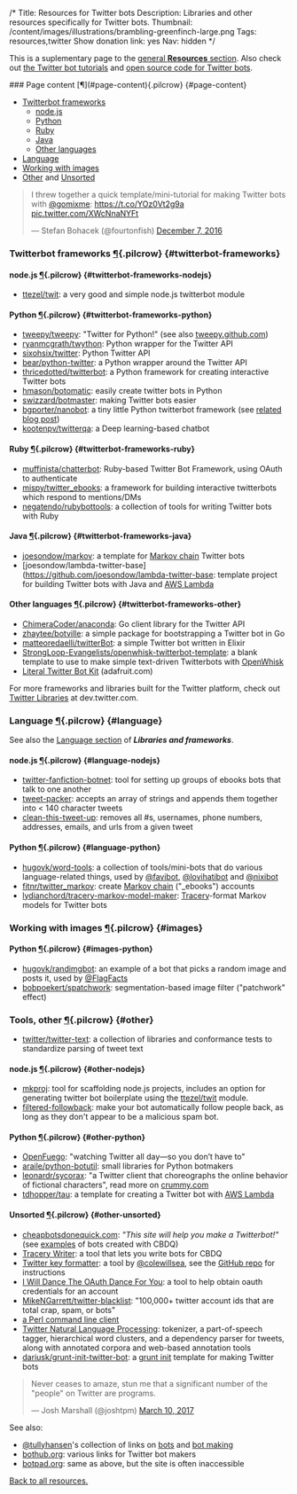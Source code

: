 /*
Title: Resources for Twitter bots
Description: Libraries and other resources specifically for Twitter bots.
Thumbnail: /content/images/illustrations/brambling-greenfinch-large.png
Tags: resources,twitter
Show donation link: yes
Nav: hidden
*/

This is a suplementary page to the [general **Resources** section](/resources). Also check out [the Twitter bot tutorials](/tutorials/twitterbots) and [open source code for Twitter bots](/tag/twitter+opensource).


<div class="row">
  <div class="col-sm-12 col-md-6 no-pad" markdown=1>
### Page content [¶](#page-content){.pilcrow} {#page-content}

- [Twitterbot frameworks](#twitterbot-frameworks)
  - [node.js](#twitterbot-frameworks-nodejs)
  - [Python](#twitterbot-frameworks-python)
  - [Ruby](#twitterbot-frameworks-ruby)
  - [Java](#twitterbot-frameworks-java)
  - [Other languages](#twitterbot-frameworks-other)
- [Language](#language)
- [Working with images](#images)
- [Other](#other) and [Unsorted](#other-unsorted)
  </div>
  <div class="col-sm-12 col-md-6">
    <blockquote class="twitter-tweet" data-lang="en"><p lang="en" dir="ltr">I threw together a quick template/mini-tutorial for making Twitter bots with <a href="https://twitter.com/gomixme">@gomixme</a>: <a href="https://t.co/YOz0Vt2g9a">https://t.co/YOz0Vt2g9a</a> <a href="https://t.co/XWcNnaNYFt">pic.twitter.com/XWcNnaNYFt</a></p>&mdash; Stefan Bohacek (@fourtonfish) <a href="https://twitter.com/fourtonfish/status/806537666443546624">December 7, 2016</a></blockquote>
  </div>
</div>

### Twitterbot frameworks [¶](#twitterbot-frameworks){.pilcrow} {#twitterbot-frameworks}

#### node.js [¶](#twitterbot-frameworks-nodejs){.pilcrow} {#twitterbot-frameworks-nodejs}

- [ttezel/twit](https://github.com/ttezel/twit): a very good and simple node.js twitterbot module

#### Python [¶](#twitterbot-frameworks-python){.pilcrow} {#twitterbot-frameworks-python}

- [tweepy/tweepy](https://github.com/tweepy/tweepy): "Twitter for Python!" (see also [tweepy.github.com](http://www.tweepy.org/))
- [ryanmcgrath/twython](https://github.com/ryanmcgrath/twython): Python wrapper for the Twitter API
- [sixohsix/twitter](https://github.com/sixohsix/twitter): Python Twitter API
- [bear/python-twitter](https://github.com/bear/python-twitter): a Python wrapper around the Twitter API
- [thricedotted/twitterbot](https://github.com/thricedotted/twitterbot): a Python framework for creating interactive Twitter bots
- [hmason/botomatic](https://github.com/hmason/botomatic): easily create twitter bots in Python
- [swizzard/botmaster](https://github.com/swizzard/botmaster): making Twitter bots easier
- [bgporter/nanobot](https://github.com/bgporter/nanobot): a tiny little Python twitterbot framework (see [related blog post](https://artandlogic.com/2016/06/nanobot-tiny-little-twitterbot-framework/))
- [kootenpv/twitterqa](https://github.com/kootenpv/twitterqa): a Deep learning-based chatbot


#### Ruby [¶](#twitterbot-frameworks-ruby){.pilcrow} {#twitterbot-frameworks-ruby}

- [muffinista/chatterbot](https://github.com/muffinista/chatterbot): Ruby-based Twitter Bot Framework, using OAuth to authenticate
- [mispy/twitter_ebooks](https://github.com/mispy/twitter_ebooks): a framework for building interactive twitterbots which respond to mentions/DMs
- [negatendo/rubybottools](https://github.com/negatendo/rubybottools): a collection of tools for writing Twitter bots with Ruby


#### Java [¶](#twitterbot-frameworks-java){.pilcrow} {#twitterbot-frameworks-java}

- [joesondow/markov](https://github.com/joesondow/markov): a template for [Markov chain](https://simple.wikipedia.org/wiki/Markov_chain) Twitter bots
- [joesondow/lambda-twitter-base](https://github.com/joesondow/lambda-twitter-base: template project for building Twitter bots with Java and [AWS Lambda](https://aws.amazon.com/lambda/)

#### Other languages [¶](#twitterbot-frameworks-other){.pilcrow} {#twitterbot-frameworks-other}

- [ChimeraCoder/anaconda](https://github.com/ChimeraCoder/anaconda): Go client library for the Twitter API
- [zhaytee/botville](https://github.com/zhaytee/botville): a simple package for bootstrapping a Twitter bot in Go
- [matteoredaelli/twitterBot](https://github.com/matteoredaelli/twitterBot): a simple Twitter bot written in Elixir
- [StrongLoop-Evangelists/openwhisk-twitterbot-template](https://github.com/StrongLoop-Evangelists/openwhisk-twitterbot-template): a blank template to use to make simple text-driven Twitterbots with [OpenWhisk](http://openwhisk.org/)
- [Literal Twitter Bot Kit](https://www.adafruit.com/product/3281) (adafruit.com)

For more frameworks and libraries built for the Twitter platform, check out [Twitter Libraries](https://dev.twitter.com/resources/twitter-libraries) at dev.twitter.com.

### Language [¶](#language){.pilcrow} {#language}

See also the [Language section](/resources/libraries-frameworks#language) of ***Libraries and frameworks***.

#### node.js [¶](#language-nodejs){.pilcrow} {#language-nodejs}

- [twitter-fanfiction-botnet](https://www.npmjs.com/package/twitter-fanfic-botnet): tool for setting up groups of ebooks bots that talk to one another
- [tweet-packer](https://www.npmjs.com/package/tweet-packer): accepts an array of strings and appends them together into < 140 character tweets
- [clean-this-tweet-up](https://www.npmjs.com/package/clean-this-tweet-up): removes all #s, usernames, phone numbers, addresses, emails, and urls from a given tweet

#### Python [¶](#language-python){.pilcrow} {#language-python}

- [hugovk/word-tools](https://github.com/hugovk/word-tools): a collection of tools/mini-bots that do various language-related things, used by [@favibot](https://twitter.com/favibot), [@lovihatibot](https://twitter.com/lovihatibot) and [@nixibot](https://twitter.com/nixibot)
- [fitnr/twitter_markov](https://github.com/fitnr/twitter_markov): create [Markov chain](https://simple.wikipedia.org/wiki/Markov_chain) ("_ebooks") accounts
- [lydianchord/tracery-markov-model-maker](https://github.com/lydianchord/tracery-markov-model-maker): [Tracery](http://tracery.io/)-format Markov models for Twitter bots

### Working with images [¶](#images){.pilcrow} {#images}

#### Python [¶](#images-python){.pilcrow} {#images-python}

- [hugovk/randimgbot](https://github.com/hugovk/randimgbot): an example of a bot that picks a random image and posts it, used by [@FlagFacts](https://twitter.com/FlagFacts)
- [bobpoekert/spatchwork](https://github.com/bobpoekert/spatchwork): segmentation-based image filter ("patchwork" effect)

### Tools, other [¶](#other){.pilcrow} {#other}

- [twitter/twitter-text](https://github.com/twitter/twitter-text/):  a collection of libraries and conformance tests to standardize parsing of tweet text


#### node.js [¶](#other-nodejs){.pilcrow} {#other-nodejs}

- [mkproj](https://www.npmjs.com/package/mkproj): tool for scaffolding node.js projects, includes an option for generating twitter bot boilerplate using the [ttezel/twit](https://github.com/ttezel/twit) module. 
- [filtered-followback](https://www.npmjs.com/package/filtered-followback): make your bot automatically follow people back, as long as they don't appear to be a malicious spam bot.


#### Python [¶](#other-python){.pilcrow} {#other-python}

- [OpenFuego](http://niemanlab.github.io/openfuego/): "watching Twitter all day—so you don’t have to"
- [araile/python-botutil](https://github.com/araile/python-botutil): small libraries for Python botmakers
- [leonardr/sycorax](https://github.com/leonardr/sycorax): "a Twitter client that choreographs the online behavior of fictional characters", read more on [crummy.com](http://www.crummy.com/software/sycorax/)
- [tdhopper/tau](https://github.com/tdhopper/tau): a template for creating a Twitter bot with [AWS Lambda](https://aws.amazon.com/lambda/)



#### Unsorted [¶](#other-unsorted){.pilcrow} {#other-unsorted}

- [cheapbotsdonequick.com](http://cheapbotsdonequick.com/): *"This site will help you make a Twitterbot!"* (see [examples](/tag/cheapbotsdonequick) of bots created with CBDQ)
- [Tracery Writer](https://beaugunderson.com/tracery-writer/): a tool that lets you write bots for CBDQ
- [Twitter key formatter](http://coleww.github.io/tweet-key-formatter/): a tool by [@colewillsea](https://twitter.com/colewillsea), see the [GitHub repo](https://github.com/coleww/tweet-key-formatter) for instructions
- [I Will Dance The OAuth Dance For You](http://v21.io/iwilldancetheoauthdanceforyou/): a tool to help obtain oauth credentials for an account
- [MikeNGarrett/twitter-blacklist](https://github.com/MikeNGarrett/twitter-blacklist): "100,000+ twitter account ids that are total crap, spam, or bots"
- [a Perl command line client](http://www.floodgap.com/software/ttytter/) 
- [Twitter Natural Language Processing](http://www.ark.cs.cmu.edu/TweetNLP/): tokenizer, a part-of-speech tagger, hierarchical word clusters, and a dependency parser for tweets, along with annotated corpora and web-based annotation tools
- [dariusk/grunt-init-twitter-bot](https://github.com/dariusk/grunt-init-twitter-bot): a [grunt init](http://gruntjs.com/project-scaffolding) template for making Twitter bots


<blockquote class="twitter-tweet" data-lang="en"><p lang="en" dir="ltr">Never ceases to amaze, stun me that a significant number of the &quot;people&quot; on Twitter are programs.</p>&mdash; Josh Marshall (@joshtpm) <a href="https://twitter.com/joshtpm/status/840019038185103360">March 10, 2017</a></blockquote>


See also:

- [@tullyhansen](https://twitter.com/tullyhansen)'s collection of links on [bots](https://pinboard.in/u:tullyhansen/t:bots/) and [bot making](https://pinboard.in/u:tullyhansen/t:botmaking/)
- [bothub.org](http://bothub.org/): various links for Twitter bot makers
- [botpad.org](http://botpad.org/p/bot_resources): same as above, but the site is often inaccessible

[Back to all resources.](/resources)


<script async src="//platform.twitter.com/widgets.js" charset="utf-8"></script>